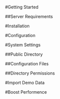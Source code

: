 #Getting Started

##Server Requirements

#Installation

#Configuration

#System Settings

##Public Directory

##Configuration Files

##Directory Permissions

#Import Demo Data

#Boost Performence
